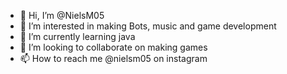 - 👋 Hi, I’m @NielsM05
- 👀 I’m interested in making Bots, music and game development
- 🌱 I’m currently learning java 
- 💞️ I’m looking to collaborate on making games
- 📫 How to reach me @nielsm05 on instagram

<!---
NielsM05/NielsM05 is a ✨ special ✨ repository because its `README.md` (this file) appears on your GitHub profile.
You can click the Preview link to take a look at your changes.
--->
